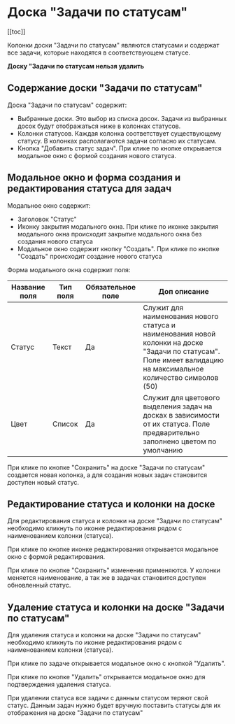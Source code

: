 # Доска "Задачи по статусам"

[[toc]]

Колонки доски "Задачи по статусам" являются статусами и содержат все задачи, которые находятся в соответствующем статусе.

**Доску "Задачи по статусам нельзя удалить**

## Содержание доски "Задачи по статусам"

Доска "Задачи по статусам" содержит:

- Выбранные доски. Это выбор из списка досок. Задачи из выбранных досок будут отображаться ниже в колонках статусов.
- Колонки статусов. Каждая колонка соответствует существующему статусу. В колонках располагаются задачи согласно их статусам.
- Кнопка "Добавить статус задач". При клике по кнопке открывается модальное окно с формой создания нового статуса.

## Модальное окно и форма создания и редактирования статуса для задач

Модальное окно содержит:

- Заголовок "Статус"
- Иконку закрытия модального окна. При клике по иконке закрытия модального окна происходит закрытие модального окна без создания нового статуса
- Модальное окно содержит кнопку "Создать". При клике по кнопке "Создать" происходит создание нового статуса

Форма модального окна содержит поля:

| Название поля | Тип поля | Обязательное поле | Доп описание                                                                                                                                                     |
| ------------- | -------- | ----------------- | ---------------------------------------------------------------------------------------------------------------------------------------------------------------- |
| Статус        | Текст    | Да                | Служит для наименования нового статуса и наименования новой колонки на доске "Задачи по статусам". Поле имеет валидацию на максимальное количество символов (50) |
| Цвет          | Список   | Да                | Служит для цветового выделения задач на досках в зависимости от их статуса. Поле предварительно заполнено цветом по умолчанию                                    |

При клике по кнопке "Сохранить" на доске "Задачи по статусам" создается новая колонка, а для создания новых задач
становится доступен новый статус.

## Редактирование статуса и колонки на доске

Для редактирования статуса и колонки на доске "Задачи по статусам" необходимо кликнуть по иконке редактирования рядом с наименованием колонки (статуса).

При клике по кнопке иконке редактирования открывается модальное окно с формой редактирования.

При клике по кнопке "Сохранить" изменения применяются. У колонки меняется наименование, а так же в задачах становится
доступен обновленный статус.

## Удаление статуса и колонки на доске "Задачи по статусам"

Для удаления статуса и колонки на доске "Задачи по статусам" необходимо кликнуть по иконке редактирования рядом с наименованием колонки (статуса).

При клике по задаче открывается модальное окно с кнопкой "Удалить".

При клике по кнопке "Удалить" открывается модальное окно для подтверждения удаления статуса.

При удалении статуса все задачи с данным статусом теряют свой статус. Данным задач нужно будет вручную поставить статусы
для их отображения на доске "Задачи по статусам"
